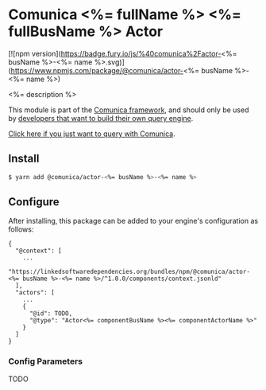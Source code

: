# Comunica <%= fullName %> <%= fullBusName %> Actor

[![npm version](https://badge.fury.io/js/%40comunica%2Factor-<%= busName %>-<%= name %>.svg)](https://www.npmjs.com/package/@comunica/actor-<%= busName %>-<%= name %>)

<%= description %>

This module is part of the [Comunica framework](https://github.com/comunica/comunica),
and should only be used by [developers that want to build their own query engine](https://comunica.dev/docs/modify/).

[Click here if you just want to query with Comunica](https://comunica.dev/docs/query/).

## Install

```bash
$ yarn add @comunica/actor-<%= busName %>-<%= name %>
```

## Configure

After installing, this package can be added to your engine's configuration as follows:
```text
{
  "@context": [
    ...
    "https://linkedsoftwaredependencies.org/bundles/npm/@comunica/actor-<%= busName %>-<%= name %>/^1.0.0/components/context.jsonld"  
  ],
  "actors": [
    ...
    {
      "@id": TODO,
      "@type": "Actor<%= componentBusName %><%= componentActorName %>"
    }
  ]
}
```

### Config Parameters

TODO
